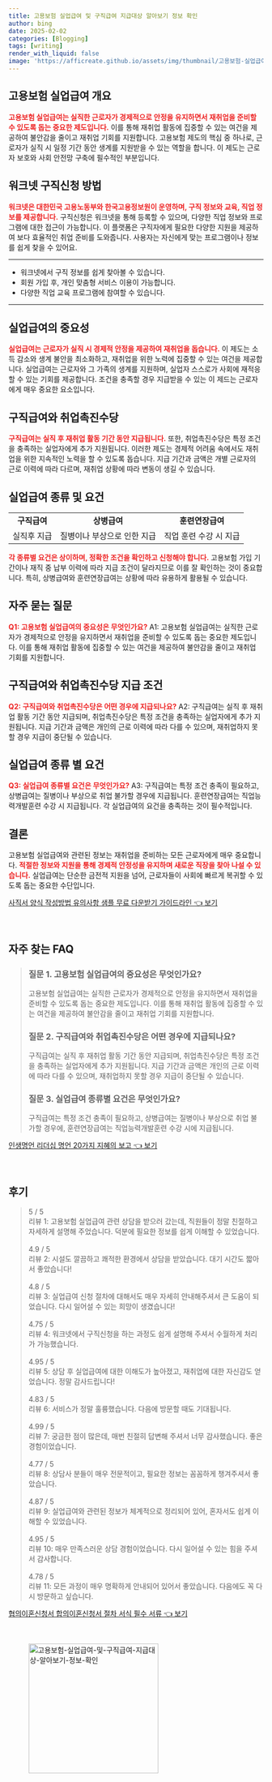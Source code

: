 ```yaml
---
title: 고용보험 실업급여 및 구직급여 지급대상 알아보기 정보 확인
author: bing
date: 2025-02-02
categories: [Blogging]
tags: [writing]
render_with_liquid: false
image: 'https://afficreate.github.io/assets/img/thumbnail/고용보험-실업급여-및-구직급여-지급대상-알아보기-정보-확인.webp'
---
```



<h2 id='고용보험 실업급여 개요'>고용보험 실업급여 개요</h2>

<p><b><span style="color: #ee2323;">고용보험 실업급여는 실직한 근로자가 경제적으로 안정을 유지하면서 재취업을 준비할 수 있도록 돕는 중요한 제도입니다.</span></b> 이를 통해 재취업 활동에 집중할 수 있는 여건을 제공하여 불안감을 줄이고 재취업 기회를 지원합니다. 고용보험 제도의 핵심 중 하나로, 근로자가 실직 시 일정 기간 동안 생계를 지원받을 수 있는 역할을 합니다. 이 제도는 근로자 보호와 사회 안전망 구축에 필수적인 부분입니다.</p>

<h2 id='워크넷 구직신청 방법'>워크넷 구직신청 방법</h2>

<p><b><span style="color: #ee2323;">워크넷은 대한민국 고용노동부와 한국고용정보원이 운영하며, 구직 정보와 교육, 직업 정보를 제공합니다.</span></b> 구직신청은 워크넷을 통해 등록할 수 있으며, 다양한 직업 정보와 프로그램에 대한 접근이 가능합니다. 이 플랫폼은 구직자에게 필요한 다양한 지원을 제공하여 보다 효율적인 취업 준비를 도와줍니다. 사용자는 자신에게 맞는 프로그램이나 정보를 쉽게 찾을 수 있어요.</p>

<hr />

<ul>
    <li>워크넷에서 구직 정보를 쉽게 찾아볼 수 있습니다.</li>
    <li>회원 가입 후, 개인 맞춤형 서비스 이용이 가능합니다.</li>
    <li>다양한 직업 교육 프로그램에 참여할 수 있습니다.</li>
</ul>

<hr />

<h2 id='실업급여의 중요성'>실업급여의 중요성</h2>

<p><b><span style="color: #ee2323;">실업급여는 근로자가 실직 시 경제적 안정을 제공하여 재취업을 돕습니다.</span></b> 이 제도는 소득 감소와 생계 불안을 최소화하고, 재취업을 위한 노력에 집중할 수 있는 여건을 제공합니다. 실업급여는 근로자와 그 가족의 생계를 지원하며, 실업자 스스로가 사회에 재적응할 수 있는 기회를 제공합니다. 조건을 충족할 경우 지급받을 수 있는 이 제드는 근로자에게 매우 중요한 요소입니다. </p>

<h2 id='구직급여와 취업촉진수당'>구직급여와 취업촉진수당</h2>

<p><b><span style="color: #ee2323;">구직급여는 실직 후 재취업 활동 기간 동안 지급됩니다.</span></b> 또한, 취업촉진수당은 특정 조건을 충족하는 실업자에게 추가 지원됩니다. 이러한 제도는 경제적 어려움 속에서도 재취업을 위한 지속적인 노력을 할 수 있도록 돕습니다. 지급 기간과 금액은 개별 근로자의 근로 이력에 따라 다르며, 재취업 상황에 따라 변동이 생길 수 있습니다.</p>

<h2 id='실업급여 종류 및 요건'>실업급여 종류 및 요건</h2>

<table>
    <tr>
        <td style="text-align: center; height: 17px;"><b>구직급여</b></td>
        <td style="text-align: center; height: 17px;"><b>상병급여</b></td>
        <td style="text-align: center; height: 17px;"><b>훈련연장급여</b></td>
    </tr>
    <tr>
        <td style="text-align: center; height: 17px;">실직후 지급</td>
        <td style="text-align: center; height: 17px;">질병이나 부상으로 인한 지급</td>
        <td style="text-align: center; height: 17px;">직업 훈련 수강 시 지급</td>
    </tr>
</table>

<p><b><span style="color: #ee2323;">각 종류별 요건은 상이하며, 정확한 조건을 확인하고 신청해야 합니다.</span></b> 고용보험 가입 기간이나 재직 중 납부 이력에 따라 지급 조건이 달라지므로 이를 잘 확인하는 것이 중요합니다. 특히, 상병급여와 훈련연장급여는 상황에 따라 유용하게 활용될 수 있습니다.</p>

<h2 id='자주 묻는 질문'>자주 묻는 질문</h2>

<p><b><span style="color: #ee2323;">Q1: 고용보험 실업급여의 중요성은 무엇인가요?</span></b> A1: 고용보험 실업급여는 실직한 근로자가 경제적으로 안정을 유지하면서 재취업을 준비할 수 있도록 돕는 중요한 제도입니다. 이를 통해 재취업 활동에 집중할 수 있는 여건을 제공하여 불안감을 줄이고 재취업 기회를 지원합니다.</p>

<h2 id='구직급여와 취업촉진수당 지급 조건'>구직급여와 취업촉진수당 지급 조건</h2>

<p><b><span style="color: #ee2323;">Q2: 구직급여와 취업촉진수당은 어떤 경우에 지급되나요?</span></b> A2: 구직급여는 실직 후 재취업 활동 기간 동안 지급되며, 취업촉진수당은 특정 조건을 충족하는 실업자에게 추가 지원됩니다. 지급 기간과 금액은 개인의 근로 이력에 따라 다를 수 있으며, 재취업하지 못할 경우 지급이 중단될 수 있습니다.</p>

<h2 id='실업급여 종류 별 요건'>실업급여 종류 별 요건</h2>

<p><b><span style="color: #ee2323;">Q3: 실업급여 종류별 요건은 무엇인가요?</span></b> A3: 구직급여는 특정 조건 충족이 필요하고, 상병급여는 질병이나 부상으로 취업 불가할 경우에 지급됩니다. 훈련연장급여는 직업능력개발훈련 수강 시 지급됩니다. 각 실업급여의 요건을 충족하는 것이 필수적입니다.</p>

<h2 id='결론'>결론</h2>

<p>고용보험 실업급여와 관련된 정보는 재취업을 준비하는 모든 근로자에게 매우 중요합니다. <b><span style="color: #ee2323;">적절한 정보와 지원을 통해 경제적 안정성을 유지하며 새로운 직장을 찾아 나설 수 있습니다.</span></b> 실업급여는 단순한 금전적 지원을 넘어, 근로자들이 사회에 빠르게 복귀할 수 있도록 돕는 중요한 수단입니다.</p>


<p><a class="click-button" title="사직서 양식 작성방법 유의사항 샘플 무료 다운받기 가이드라인" href="https://afficreate.github.io/posts/%EC%82%AC%EC%A7%81%EC%84%9C-%EC%96%91%EC%8B%9D-%EC%9E%91%EC%84%B1%EB%B0%A9%EB%B2%95-%EC%9C%A0%EC%9D%98%EC%82%AC%ED%95%AD-%EC%83%98%ED%94%8C-%EB%AC%B4%EB%A3%8C-%EB%8B%A4%EC%9A%B4%EB%B0%9B%EA%B8%B0-%EA%B0%80%EC%9D%B4%EB%93%9C%EB%9D%BC%EC%9D%B8/" rel="dofollow">사직서 양식 작성방법 유의사항 샘플 무료 다운받기 가이드라인 👈 보기</a></p><br>
<h2 id='자주_찾는_FAQ'>자주 찾는 FAQ</h2>
<div itemscope="" itemtype="https://schema.org/FAQPage"> 
<blockquote> 
<div itemscope="" itemprop="mainEntity" itemtype="https://schema.org/Question"> 
<h3 itemprop="name">질문 1. 고용보험 실업급여의 중요성은 무엇인가요?</h3> 
<div itemscope="" itemprop="acceptedAnswer" itemtype="https://schema.org/Answer"> 
<span itemprop="text"> 
<p>고용보험 실업급여는 실직한 근로자가 경제적으로 안정을 유지하면서 재취업을 준비할 수 있도록 돕는 중요한 제도입니다. 이를 통해 재취업 활동에 집중할 수 있는 여건을 제공하여 불안감을 줄이고 재취업 기회를 지원합니다.</p> 
</span> 
</div> 
</div> 

<div itemscope="" itemprop="mainEntity" itemtype="https://schema.org/Question"> 
<h3 itemprop="name">질문 2. 구직급여와 취업촉진수당은 어떤 경우에 지급되나요?</h3> 
<div itemscope="" itemprop="acceptedAnswer" itemtype="https://schema.org/Answer"> 
<span itemprop="text"> 
<p>구직급여는 실직 후 재취업 활동 기간 동안 지급되며, 취업촉진수당은 특정 조건을 충족하는 실업자에게 추가 지원됩니다. 지급 기간과 금액은 개인의 근로 이력에 따라 다를 수 있으며, 재취업하지 못할 경우 지급이 중단될 수 있습니다.</p> 
</span> 
</div> 
</div> 

<div itemscope="" itemprop="mainEntity" itemtype="https://schema.org/Question"> 
<h3 itemprop="name">질문 3. 실업급여 종류별 요건은 무엇인가요?</h3> 
<div itemscope="" itemprop="acceptedAnswer" itemtype="https://schema.org/Answer"> 
<span itemprop="text"> 
<p>구직급여는 특정 조건 충족이 필요하고, 상병급여는 질병이나 부상으로 취업 불가할 경우에, 훈련연장급여는 직업능력개발훈련 수강 시에 지급됩니다.</p> 
</span> 
</div> 
</div> 

</blockquote> 
</div>
<p><a class="click-button" title="인생명언 리더십 명언 20가지 지혜의 보고" href="https://afficreate.github.io/posts/%EC%9D%B8%EC%83%9D%EB%AA%85%EC%96%B8-%EB%A6%AC%EB%8D%94%EC%8B%AD-%EB%AA%85%EC%96%B8-20%EA%B0%80%EC%A7%80-%EC%A7%80%ED%98%9C%EC%9D%98-%EB%B3%B4%EA%B3%A0/" rel="dofollow">인생명언 리더십 명언 20가지 지혜의 보고 👈 보기</a></p><br>
<h2 id='후기'>후기</h2>
<div itemscope itemtype="https://schema.org/Product">
  <blockquote>
  <div itemprop="review" itemscope itemtype="https://schema.org/Review">
      <div itemprop="reviewRating" itemscope itemtype="https://schema.org/Rating"> <span itemprop="ratingValue">5</span> / <span itemprop="bestRating">5</span> </div>
      <span itemprop="reviewBody">리뷰 1: 고용보험 실업급여 관련 상담을 받으러 갔는데, 직원들이 정말 친절하고 자세하게 설명해 주었습니다. 덕분에 필요한 정보를 쉽게 이해할 수 있었습니다.</span>
  </div>
  <br>
  <div itemprop="review" itemscope itemtype="https://schema.org/Review">
      <div itemprop="reviewRating" itemscope itemtype="https://schema.org/Rating"> <span itemprop="ratingValue">4.9</span> / <span itemprop="bestRating">5</span> </div>
      <span itemprop="reviewBody">리뷰 2: 시설도 깔끔하고 쾌적한 환경에서 상담을 받았습니다. 대기 시간도 짧아서 좋았습니다!</span>
  </div>
  <br>
  <div itemprop="review" itemscope itemtype="https://schema.org/Review">
      <div itemprop="reviewRating" itemscope itemtype="https://schema.org/Rating"> <span itemprop="ratingValue">4.8</span> / <span itemprop="bestRating">5</span> </div>
      <span itemprop="reviewBody">리뷰 3: 실업급여 신청 절차에 대해서도 매우 자세히 안내해주셔서 큰 도움이 되었습니다. 다시 일어설 수 있는 희망이 생겼습니다!</span>
  </div>
  <br>
  <div itemprop="review" itemscope itemtype="https://schema.org/Review">
      <div itemprop="reviewRating" itemscope itemtype="https://schema.org/Rating"> <span itemprop="ratingValue">4.75</span> / <span itemprop="bestRating">5</span> </div>
      <span itemprop="reviewBody">리뷰 4: 워크넷에서 구직신청을 하는 과정도 쉽게 설명해 주셔서 수월하게 처리가 가능했습니다.</span>
  </div>
  <br>
  <div itemprop="review" itemscope itemtype="https://schema.org/Review">
      <div itemprop="reviewRating" itemscope itemtype="https://schema.org/Rating"> <span itemprop="ratingValue">4.95</span> / <span itemprop="bestRating">5</span> </div>
      <span itemprop="reviewBody">리뷰 5: 상담 후 실업급여에 대한 이해도가 높아졌고, 재취업에 대한 자신감도 얻었습니다. 정말 감사드립니다!</span>
  </div>
  <br>
  <div itemprop="review" itemscope itemtype="https://schema.org/Review">
      <div itemprop="reviewRating" itemscope itemtype="https://schema.org/Rating"> <span itemprop="ratingValue">4.83</span> / <span itemprop="bestRating">5</span> </div>
      <span itemprop="reviewBody">리뷰 6: 서비스가 정말 훌륭했습니다. 다음에 방문할 때도 기대됩니다.</span>
  </div>
  <br>
  <div itemprop="review" itemscope itemtype="https://schema.org/Review">
      <div itemprop="reviewRating" itemscope itemtype="https://schema.org/Rating"> <span itemprop="ratingValue">4.99</span> / <span itemprop="bestRating">5</span> </div>
      <span itemprop="reviewBody">리뷰 7: 궁금한 점이 많은데, 매번 친절히 답변해 주셔서 너무 감사했습니다. 좋은 경험이었습니다.</span>
  </div>
  <br>
  <div itemprop="review" itemscope itemtype="https://schema.org/Review">
      <div itemprop="reviewRating" itemscope itemtype="https://schema.org/Rating"> <span itemprop="ratingValue">4.77</span> / <span itemprop="bestRating">5</span> </div>
      <span itemprop="reviewBody">리뷰 8: 상담사 분들이 매우 전문적이고, 필요한 정보는 꼼꼼하게 챙겨주셔서 좋았습니다.</span>
  </div>
  <br>
  <div itemprop="review" itemscope itemtype="https://schema.org/Review">
      <div itemprop="reviewRating" itemscope itemtype="https://schema.org/Rating"> <span itemprop="ratingValue">4.87</span> / <span itemprop="bestRating">5</span> </div>
      <span itemprop="reviewBody">리뷰 9: 실업급여와 관련된 정보가 체계적으로 정리되어 있어, 혼자서도 쉽게 이해할 수 있었습니다.</span>
  </div>
  <br>
  <div itemprop="review" itemscope itemtype="https://schema.org/Review">
      <div itemprop="reviewRating" itemscope itemtype="https://schema.org/Rating"> <span itemprop="ratingValue">4.95</span> / <span itemprop="bestRating">5</span> </div>
      <span itemprop="reviewBody">리뷰 10: 매우 만족스러운 상담 경험이었습니다. 다시 일어설 수 있는 힘을 주셔서 감사합니다.</span>
  </div>
  <br>
  <div itemprop="review" itemscope itemtype="https://schema.org/Review">
      <div itemprop="reviewRating" itemscope itemtype="https://schema.org/Rating"> <span itemprop="ratingValue">4.78</span> / <span itemprop="bestRating">5</span> </div>
      <span itemprop="reviewBody">리뷰 11: 모든 과정이 매우 명확하게 안내되어 있어서 좋았습니다. 다음에도 꼭 다시 방문하고 싶습니다.</span>
  </div>
  </blockquote>
</div>
<p><a class="click-button" title="협의이혼신청서 합의이혼신청서 절차 서식 필수 서류" href="https://afficreate.github.io/posts/%ED%98%91%EC%9D%98%EC%9D%B4%ED%98%BC%EC%8B%A0%EC%B2%AD%EC%84%9C-%ED%95%A9%EC%9D%98%EC%9D%B4%ED%98%BC%EC%8B%A0%EC%B2%AD%EC%84%9C-%EC%A0%88%EC%B0%A8-%EC%84%9C%EC%8B%9D-%ED%95%84%EC%88%98-%EC%84%9C%EB%A5%98/" rel="dofollow">협의이혼신청서 합의이혼신청서 절차 서식 필수 서류 👈 보기</a></p><br>
<figure class="image"><img src="https://afficreate.github.io/assets/img/thumbnail/고용보험-실업급여-및-구직급여-지급대상-알아보기-정보-확인.webp" alt="고용보험-실업급여-및-구직급여-지급대상-알아보기-정보-확인" width="256" height="256"></figure>